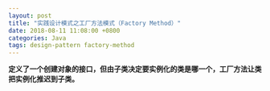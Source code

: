 ```yaml
---
layout: post
title: "实践设计模式之工厂方法模式（Factory Method）"
date: 2018-08-11 11:08:00 +0800
categories: Java
tags: design-pattern factory-method
---
```


**定义了一个创建对象的接口，但由子类决定要实例化的类是哪一个，工厂方法让类把实例化推迟到子类。**